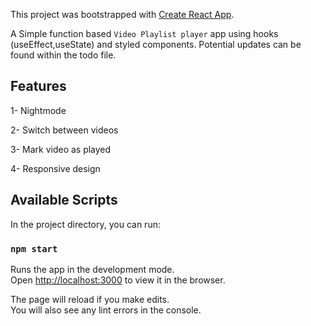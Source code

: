 This project was bootstrapped with [Create React App](https://github.com/facebook/create-react-app).

A Simple function based `Video Playlist player` app using hooks (useEffect,useState) and styled components. 
Potential updates can be found within the todo file. 

## Features 
 1- Nightmode
 
 2- Switch between videos
 
 3- Mark video as played
 
 4- Responsive design
 
## Available Scripts

In the project directory, you can run:

### `npm start`

Runs the app in the development mode.<br />
Open [http://localhost:3000](http://localhost:3000) to view it in the browser.

The page will reload if you make edits.<br />
You will also see any lint errors in the console.
